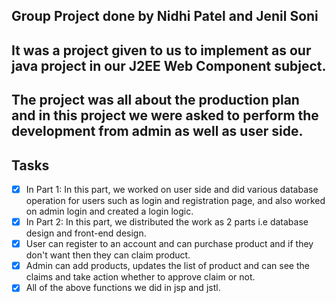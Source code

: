 ## Group Project done by Nidhi Patel and Jenil Soni
## It was a project given to us to implement as our java project in our J2EE Web Component subject.

## The project was all about the production plan and in this project we were asked to perform the development from admin as well as user side.

## Tasks
- [x] In Part 1: In this part, we worked on user side and did various database operation for users such as login and registration page, and also worked on admin login and created a login logic.
- [x] In Part 2: In this part, we distributed the work as 2 parts i.e database design and front-end design.
- [x] User can register to an account and can purchase product and if they don't want then they can claim product. 
- [x] Admin can add products, updates the list of product and can see the claims and take action whether to approve claim or not.
- [x] All of the above functions we did in jsp and jstl.
